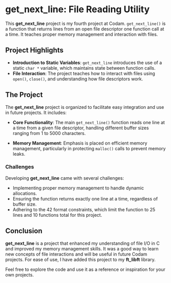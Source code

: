 # get_next_line: File Reading Utility

This **get_next_line** project is my fourth project at Codam. `get_next_line()` is a function that returns lines from an open file descriptor one function call at a time. It teaches proper memory management and interaction with files.

## Project Highlights

- **Introduction to Static Variables**: `get_next_line` introduces the use of a static `char *` variable, which maintains state between function calls.
- **File Interaction**: The project teaches how to interact with files using `open()`, `close()`, and understanding how file descriptors work.

## The Project

The **get_next_line** project is organized to facilitate easy integration and use in future projects. It includes:

- **Core Functionality**: The main `get_next_line()` function reads one line at a time from a given file descriptor, handling different buffer sizes ranging from 1 to 5000 characters.
  
- **Memory Management**: Emphasis is placed on efficient memory management, particularly in protecting `malloc()` calls to prevent memory leaks.

### Challenges

Developing **get_next_line** came with several challenges:
- Implementing proper memory management to handle dynamic allocations.
- Ensuring the function returns exactly one line at a time, regardless of buffer size.
- Adhering to the 42 format constraints, which limit the function to 25 lines and 10 functions total for this project.

## Conclusion

**get_next_line** is a project that enhanced my understanding of file I/O in C and improved my memory management skills. It was a good way to learn new concepts of file interactions and will be useful in future Codam projects. For ease of use, I have added this project to my **ft_libft** library.

Feel free to explore the code and use it as a reference or inspiration for your own projects.

